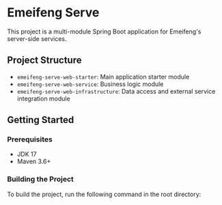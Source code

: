 # Emeifeng Serve

This project is a multi-module Spring Boot application for Emeifeng's server-side services.

## Project Structure

- `emeifeng-serve-web-starter`: Main application starter module
- `emeifeng-serve-web-service`: Business logic module
- `emeifeng-serve-web-infrastructure`: Data access and external service integration module

## Getting Started

### Prerequisites

- JDK 17
- Maven 3.6+

### Building the Project

To build the project, run the following command in the root directory:
